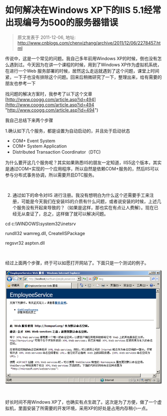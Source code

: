 # 如何解决在Windows XP下的IIS 5.1经常出现编号为500的服务器错误 
> 原文发表于 2011-12-06, 地址: http://www.cnblogs.com/chenxizhang/archive/2011/12/06/2278457.html 


传说中，这是一个常见的问题。我自己多年前用Windows XP的时候，倒也没有怎么遇到过。今天因为在讲一个课程的时候，用到了Windows XP作为虚拟机系统，在进行一个Web 服务部署的时候，居然这么走运就遇到了这个问题，课堂上时间紧，一下子也没有排除这个问题。回来后稍微研究了一下，整理出来，给有需要的朋友也参考一下

 找问题的解决方案时，我参考了以下这个文章 [http://www.coogg.com/article.asp?id=494](http://www.coogg.com/article.asp?id=494 "http://www.coogg.com/article.asp?id=494")

 我自己总结下来两个步骤

 1.确认如下几个服务，都是设置为自动启动的，并且处于启动状态

 * COM+ Event System
* COM+ System Application
* Distributed Transaction Coordinator（DTC)

 为什么要开这几个服务呢？其实如果熟悉IIS的朋友一定知道，IIS5这个版本，其实是通过COM+实现的一个应用程序，所以自然是依赖COM+服务的，然后IIS可以参与分布式事务协调，所以需要开启DTC服务。

  

 2. 通过如下的命令对IIS 进行注册。我没有想明白为什么这个还需要手工来注册，可能是今天我们在安装IIS的介质有什么问题，或者说安装的时候，上述几个服务没有开起来导致的？（如果是这样，那也实在有点让人费解）。现在已经无从查证了，总之，这样做了就可以解决问题。

 cd c:\WINDOWS\system32\inetsrv

 rundll32 wamreg.dll, CreateIISPackage 

 regsvr32 asptxn.dll   

  

 经过上面两个步骤，终于可以如愿打开网站了。下面只是一个测试的例子。

 [![image](./images/2278457-201112062054269660.png "image")](http://images.cnblogs.com/cnblogs_com/chenxizhang/201112/201112062054248383.png)

  

 好长时间不用Windows XP了，也确实有点生疏了。这次是为了方便，做了一个虚拟机，里面安装了所需要的开发环境，采用XP的好处是占用内存稍小一点。

